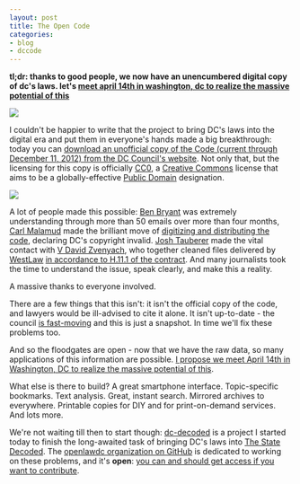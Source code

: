 ```yaml
---
layout: post
title: The Open Code
categories:
- blog
- dccode
---
```


**tl;dr: thanks to good people, we now have an unencumbered digital copy of dc's laws.
let's [meet april 14th in washington, dc to realize the massive potential of this](http://dccode-eorg.eventbrite.com/)**

![](http://farm9.staticflickr.com/8124/8620236456_8c9f5c58df_b.jpg)

I couldn't be happier to write that the project to bring DC's laws into
the digital era and put them in everyone's hands made a big breakthrough:
today you can [download an unofficial copy of the
Code (current through December 11, 2012) from the DC Council's website](http://dccouncil.us/UnofficialDCCode).
Not only that, but the licensing for this copy is officially [CC0](http://creativecommons.org/choose/zero/),
a [Creative Commons](http://creativecommons.org/) license that aims to be
a globally-effective [Public Domain](http://macwright.org/2013/02/14/the-law-is-public-domain.html)
designation.

![](http://farm9.staticflickr.com/8250/8619155565_4063e20890_b.jpg)

A lot of people made this possible: [Ben Bryant](http://dccouncil.us/offices/office-of-the-general-counsel)
was extremely understanding through more than 50 emails over more than
four months, [Carl Malamud](http://en.wikipedia.org/wiki/Carl_Malamud) made the
brilliant move of [digitizing and distributing the code](http://boingboing.net/2013/03/27/municipal-codes-of-dc-free-fo.html),
declaring DC's copyright invalid. [Josh Tauberer](http://occams.info/) made
the vital contact with [V David Zvenyach](https://twitter.com/vdavez), who
together cleaned files delivered by [WestLaw](http://www.westlaw.com/) [in accordance to
H.11.1 of the contract](http://archive.org/details/DcContractWithWestFor2012).
And many journalists took the time to understand the issue, speak clearly,
and make this a reality.

A massive thanks to everyone involved.

There are a few things that this isn't: it isn't the official copy of the
code, and lawyers would be ill-advised to cite it alone. It isn't up-to-date -
the council [is fast-moving](http://macwright.org/2013/02/11/the-code-written.html) and
this is just a snapshot. In time we'll fix these problems too.

And so the floodgates are open - now that we have the raw data, so many applications
of this information are possible.
[I propose we meet April 14th in Washington, DC to realize the massive potential of this](http://dccode-eorg.eventbrite.com/).

What else is there to build? A great smartphone interface. Topic-specific
bookmarks. Text analysis. Great, instant search. Mirrored archives to everywhere.
Printable copies for DIY and for print-on-demand services. And lots more.

We're not waiting till then to start though: [dc-decoded](https://github.com/openlawdc/dc-decoded) is a
project I started today to finish the long-awaited task of bringing DC's laws
into [The State Decoded](http://www.statedecoded.com/). The [openlawdc organization on GitHub](https://github.com/openlawdc)
is dedicated to working on these problems, and it's **open**:
[you can and should get access if you want to contribute](https://github.com/openlawdc/openlawdc.github.com/issues/1).
